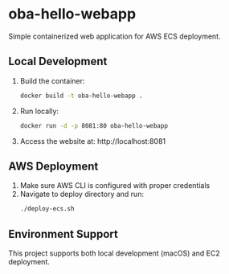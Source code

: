 # oba-hello-webapp

Simple containerized web application for AWS ECS deployment.

## Local Development

1. Build the container:
   ```bash
   docker build -t oba-hello-webapp .
   ```

2. Run locally:
   ```bash
   docker run -d -p 8081:80 oba-hello-webapp
   ```

3. Access the website at: http://localhost:8081

## AWS Deployment

1. Make sure AWS CLI is configured with proper credentials
2. Navigate to deploy directory and run:
   ```bash
   ./deploy-ecs.sh
   ```

## Environment Support
This project supports both local development (macOS) and EC2 deployment.
